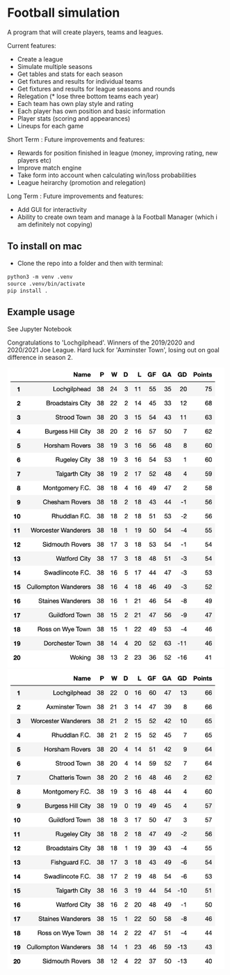 
# Football simulation

A program that will create players, teams and leagues.

Current features:
- Create a league
- Simulate multiple seasons
- Get tables and stats for each season
- Get fixtures and results for individual teams
- Get fixtures and results for league seasons and rounds
- Relegation (* lose three bottom teams each year)
- Each team has own play style and rating
- Each player has own position and basic information 
- Player stats (scoring and appearances)
- Lineups for each game

Short Term : Future improvements and features:

- Rewards for position finished in league (money, improving rating, new players etc)
- Improve match engine 
- Take form into account when calculating win/loss probabilities
- League heirarchy (promotion and relegation)

Long Term : Future improvements and features:
- Add GUI for interactivity
- Ability to create own team and manage à la Football Manager (which i am definitely not copying)

## To install on mac

- Clone the repo into a folder and then with terminal:

```
python3 -m venv .venv
source .venv/bin/activate
pip install .
```

## Example usage  

See Jupyter Notebook

Congratulations to 'Lochgilphead'. Winners of the 2019/2020 and 2020/2021 Joe League. Hard luck for 'Axminster Town', losing out on goal difference in season 2.


<img src="https://github.com/jr-42/football_simulation/blob/develop/images/season1.png" alt="drawing" width="500"/>


<img src="https://github.com/jr-42/football_simulation/blob/develop/images/season2.png" alt="drawing" width="500"/>